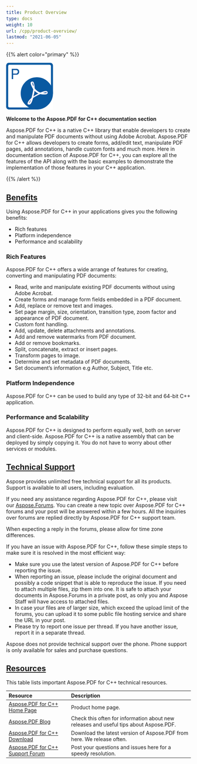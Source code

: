 ```yaml
---
title: Product Overview
type: docs
weight: 10
url: /cpp/product-overview/
lastmod: "2021-06-05"
---
```


{{% alert color="primary" %}}

![todo:image_alt_text](product-overview_1)

**Welcome to the Aspose.PDF for C++ documentation section**

Aspose.PDF for C++ is a native C++ library that enable developers to create and manipulate PDF documents without using Adobe Acrobat. Aspose.PDF for C++ allows developers to create forms, add/edit text, manipulate PDF pages, add annotations, handle custom fonts and much more. Here in documentation section of Aspose.PDF for C++, you can explore all the features of the API along with the basic examples to demonstrate the implementation of those features in your C++ application.

{{% /alert %}}
## <ins>**Benefits**
Using Aspose.PDF for C++ in your applications gives you the following benefits:

- Rich features
- Platform independence
- Performance and scalability
### **Rich Features**
Aspose.PDF for C++ offers a wide arrange of features for creating, converting and manipulating PDF documents:

- Read, write and manipulate existing PDF documents without using Adobe Acrobat.
- Create forms and manage form fields embedded in a PDF document.
- Add, replace or remove text and images.
- Set page margin, size, orientation, transition type, zoom factor and appearance of PDF document.
- Custom font handling.
- Add, update, delete attachments and annotations.
- Add and remove watermarks from PDF document.
- Add or remove bookmarks.
- Split, concatenate, extract or insert pages.
- Transform pages to image.
- Determine and set metadata of PDF documents.
- Set document’s information e.g Author, Subject, Title etc.
### **Platform Independence**
Aspose.PDF for C++ can be used to build any type of 32-bit and 64-bit C++ application.
### **Performance and Scalability**
Aspose.PDF for C++ is designed to perform equally well, both on server and client-side. Aspose.PDF for C++ is a native assembly that can be deployed by simply copying it. You do not have to worry about other services or modules.
## <ins>**Technical Support**
Aspose provides unlimited free technical support for all its products. Support is available to all users, including evaluation.

If you need any assistance regarding Aspose.PDF for C++, please visit our [Aspose.Forums](https://forum.aspose.com/c/pdf/10). You can create a new topic over Aspose.PDF for C++ forums and your post will be answered within a few hours. All the inquiries over forums are replied directly by Aspose.PDF for C++ support team.

When expecting a reply in the forums, please allow for time zone differences.

If you have an issue with Aspose.PDF for C++, follow these simple steps to make sure it is resolved in the most efficient way:

- Make sure you use the latest version of Aspose.PDF for C++ before reporting the issue.
- When reporting an issue, please include the original document and possibly a code snippet that is able to reproduce the issue. If you need to attach multiple files, zip them into one. It is safe to attach your documents in Aspose.Forums in a private post, as only you and Aspose Staff will have access to attached files.
- In case your files are of larger size, which exceed the upload limit of the forums, you can upload it to some public file hosting service and share the URL in your post.
- Please try to report one issue per thread. If you have another issue, report it in a separate thread.

Aspose does not provide technical support over the phone. Phone support is only available for sales and purchase questions.
## <ins>**Resources**
This table lists important Aspose.PDF for C++ technical resources.

|**Resource**|**Description**|
| :- | :- |
|[Aspose.PDF for C++ Home Page](https://products.aspose.com/pdf/cpp/)|Product home page.|
|[Aspose.PDF Blog](https://blog.aspose.com/category/pdf/)|Check this often for information about new releases and useful tips about Aspose.PDF.|
|[Aspose.PDF for C++ Download](https://downloads.aspose.com/pdf/cpp)|Download the latest version of Aspose.PDF from here. We release often.|
|[Aspose.PDF for C++ Support Forum](https://forum.aspose.com/c/pdf/10)|Post your questions and issues here for a speedy resolution.|

